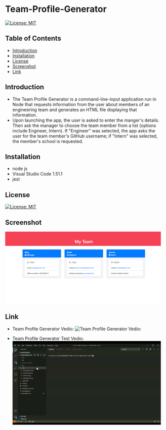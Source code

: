 # Team-Profile-Generator

[![License: MIT](https://img.shields.io/badge/License-MIT-yellow.svg)](https://opensource.org/licenses/MIT)

 ## Table of Contents

* [Introduction](#Introduction)
* [Installation](#Installation)
* [License](#License)
* [Screenshot](#Screenshot)
* [Link](#Link)

## Introduction

* The Team Profile Generator is a command-line-input application run in Node that requests information from the user about members of an engineering team and generates an HTML file displaying that information.
* Upon launching the app, the user is asked to enter the manger's details. Then ask the manager to choose the team member from a list (options include Engineer, Intern). If "Engineer" was selected, the app asks the user for the team member's GitHub username; if "Intern" was selected, the member's school is requested.

## Installation

* node js 
* Visual Studio Code 1.51.1
* jest

## License

[![License: MIT](https://img.shields.io/badge/License-MIT-yellow.svg)](https://opensource.org/licenses/MIT)

## Screenshot

![image](./dist/images/My-Team.png)

## Link

* Team Profile Generator Vedio:
![Team Profile Generator Vedio:](./dist/images/my-team.gif)

* Team Profile Generator Test Vedio:
![Team Profile Generator Vedio:](./dist/images/my-team-test.gif)


